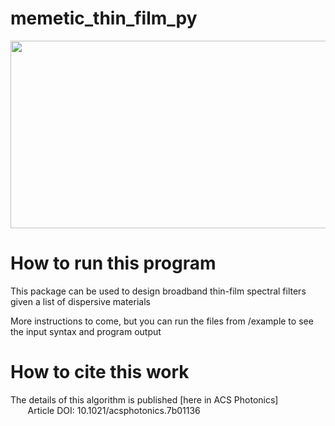 # memetic_thin_film_py

<img src=https://user-images.githubusercontent.com/34921690/34465238-55a1b1fc-ee5a-11e7-8b5c-13eb5e8a762a.png width="600" height="300" />

# How to run this program
This package can be used to design broadband thin-film spectral filters given a list of dispersive materials

More instructions to come, but you can run the files from /example to see the input syntax and program output

# How to cite this work
The details of this algorithm is published [here in ACS Photonics]  
&nbsp;&nbsp;&nbsp;&nbsp;&nbsp;&nbsp; Article DOI: 10.1021/acsphotonics.7b01136  